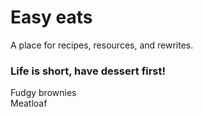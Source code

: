 # Easy eats
A place for recipes, resources, and rewrites.

### Life is short, have dessert first!

Fudgy brownies  
Meatloaf
